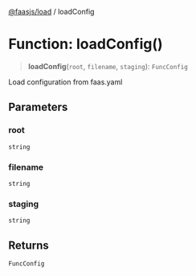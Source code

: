 [@faasjs/load](../README.md) / loadConfig

# Function: loadConfig()

> **loadConfig**(`root`, `filename`, `staging`): `FuncConfig`

Load configuration from faas.yaml

## Parameters

### root

`string`

### filename

`string`

### staging

`string`

## Returns

`FuncConfig`
